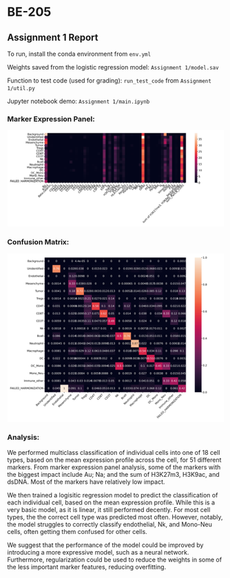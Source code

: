 # BE-205

## Assignment 1 Report

To run, install the conda environment from `env.yml`

Weights saved from the logistic regression model: `Assignment 1/model.sav`

Function to test code (used for grading):  `run_test_code` from `Assignment 1/util.py`

Jupyter notebook demo: `Assignment 1/main.ipynb`

### Marker Expression Panel:
<img src="Assignment 1/marker_expression.jpg">

### Confusion Matrix:
<img src="Assignment 1/confusion_matrix.jpg">

### Analysis: 
We performed multiclass classification of individual cells into one of 18 cell types, based on the mean expression profile across the cell, for 51 different markers. From marker expression panel analysis, some of the markers with the biggest impact include Au; Na; and the sum of H3K27m3, H3K9ac, and dsDNA. Most of the markers have relatively low impact.

We then trained a logisitic regression model to predict the classification of each individual cell, based on the mean expression profile. While this is a very basic model, as it is linear, it still performed decently. For most cell types, the the correct cell type was predicted most often. However, notably, the model struggles to correctly classify endothelial, Nk, and Mono-Neu cells, often getting them confused for other cells. 

We suggest that the performance of the model could be improved by introducing a more expressive model, such as a neural network. Furthermore, regularization could be used to reduce the weights in some of the less important marker features, reducing overfitting.
